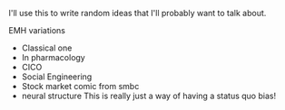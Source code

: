 I'll use this to write random ideas that I'll probably want to talk about.

EMH variations
- Classical one
- In pharmacology
- CICO
- Social Engineering
- Stock market comic from smbc
- neural structure
This is really just a way of having a status quo bias!
